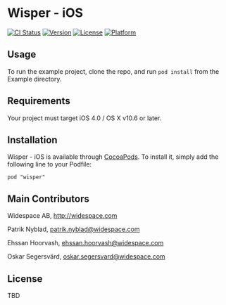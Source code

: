 # Wisper - iOS

[![CI Status](http://img.shields.io/travis/fsterg/wisper-ios.svg?style=flat)](https://travis-ci.org/widespace/wisper-ios)
[![Version](https://img.shields.io/cocoapods/v/wisper-ios.svg?style=flat)](http://cocoadocs.org/docsets/wisper-ios)
[![License](https://img.shields.io/cocoapods/l/wisper-ios.svg?style=flat)](http://cocoadocs.org/docsets/wisper-ios)
[![Platform](https://img.shields.io/cocoapods/p/wisper-ios.svg?style=flat)](http://cocoadocs.org/docsets/wisper-ios)

## Usage

To run the example project, clone the repo, and run `pod install` from the Example directory.

## Requirements

Your project must target iOS 4.0 / OS X v10.6 or later.

## Installation

Wisper - iOS is available through [CocoaPods](http://cocoapods.org). To install
it, simply add the following line to your Podfile:

    pod "wisper"

## Main Contributors

Widespace AB, http://widespace.com

Patrik Nyblad, patrik.nyblad@widespace.com

Ehssan Hoorvash, ehssan.hoorvash@widespace.com

Oskar Segersvärd, oskar.segersvard@widespace.com

## License

TBD

